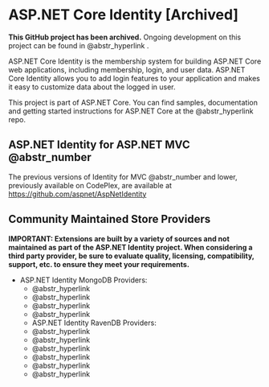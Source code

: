 # ASP.NET Core Identity [Archived]

**This GitHub project has been archived.** Ongoing development on this project can be found in @abstr_hyperlink .

ASP.NET Core Identity is the membership system for building ASP.NET Core web applications, including membership, login, and user data. ASP.NET Core Identity allows you to add login features to your application and makes it easy to customize data about the logged in user.

This project is part of ASP.NET Core. You can find samples, documentation and getting started instructions for ASP.NET Core at the @abstr_hyperlink repo.

## ASP.NET Identity for ASP.NET MVC @abstr_number

The previous versions of Identity for MVC @abstr_number and lower, previously available on CodePlex, are available at https://github.com/aspnet/AspNetIdentity

## Community Maintained Store Providers

**IMPORTANT: Extensions are built by a variety of sources and not maintained as part of the ASP.NET Identity project. When considering a third party provider, be sure to evaluate quality, licensing, compatibility, support, etc. to ensure they meet your requirements.**

  * ASP.NET Identity MongoDB Providers: 
    * @abstr_hyperlink 
    * @abstr_hyperlink 
    * @abstr_hyperlink 
    * @abstr_hyperlink 
    * ASP.NET Identity RavenDB Providers:
    * @abstr_hyperlink 
    * @abstr_hyperlink 
    * @abstr_hyperlink 
    * @abstr_hyperlink 
    * @abstr_hyperlink 
    * @abstr_hyperlink 


